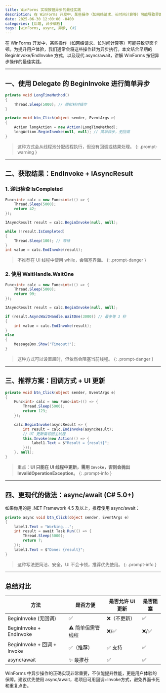 ```yaml
---
title: WinForms 实现按钮异步的最佳实践
description: 在 WinForms 开发中，某些操作（如网络请求、长时间计算等）可能导致界面卡顿。为提升用户体验，我们通常会将这些操作转为异步执行。本文结合早期的 BeginInvoke/EndInvoke 方式，以及现代 async/await，讲解 WinForms 按钮异步操作的最佳实践。
date: 2025-06-30 12:00:00 -0400
categories: [后端, 异步编程]
tags: [winForms, async, 异步, C#]
---
```


在 WinForms 开发中，某些操作（如网络请求、长时间计算等）可能导致界面卡顿。为提升用户体验，我们通常会将这些操作转为异步执行。本文结合早期的 BeginInvoke/EndInvoke 方式，以及现代 async/await，讲解 WinForms 按钮异步操作的最佳实践。

---

## 一、使用 Delegate 的 BeginInvoke 进行简单异步

```csharp
private void LongTimeMethod()
{
    Thread.Sleep(5000); // 模拟耗时操作
}

private void btn_Click(object sender, EventArgs e)
{
    Action longAction = new Action(LongTimeMethod);
    longAction.BeginInvoke(null, null); // 简单异步，无回调
}
```

> 这种方式会从线程池分配线程执行，但没有回调或结果处理。
{: .prompt-warning }

---

## 二、获取结果：EndInvoke + IAsyncResult

### 1. 递归检查 IsCompleted

```csharp
Func<int> calc = new Func<int>(() => {
    Thread.Sleep(5000);
    return 42;
});

IAsyncResult result = calc.BeginInvoke(null, null);

while (!result.IsCompleted)
{
    Thread.Sleep(100); // 等待
}
int value = calc.EndInvoke(result);
```

> 不推荐在 UI 线程中使用 while，会阻塞界面。
{: .prompt-danger }

### 2. 使用 WaitHandle.WaitOne

```csharp
Func<int> calc = new Func<int>(() => {
    Thread.Sleep(5000);
    return 99;
});

IAsyncResult result = calc.BeginInvoke(null, null);

if (result.AsyncWaitHandle.WaitOne(3000)) // 最多等 3 秒
{
    int value = calc.EndInvoke(result);
}
else
{
    MessageBox.Show("Timeout!");
}
```

> 这种方式可以设置超时，但依然会阻塞当前线程。
{: .prompt-danger }

---

## 三、推荐方案：回调方式 + UI 更新

```csharp
private void btn_Click(object sender, EventArgs e)
{
    Func<int> calc = new Func<int>(() => {
        Thread.Sleep(5000);
        return 123;
    });

    calc.BeginInvoke(asyncResult => {
        int result = calc.EndInvoke(asyncResult);
        // UI 更新需切回主线程
        this.Invoke(new Action(() => {
            label1.Text = $"Result = {result}";
        }));
    }, null);
}
```

> 重点：**UI 只能在 UI 线程中更新，需用 `Invoke`，否则会抛出 InvalidOperationException。**
{: .prompt-info }

---

## 四、更现代的做法：async/await (C# 5.0+)

如果你用的是 .NET Framework 4.5 及以上，推荐使用 async/await：

```csharp
private async void btn_Click(object sender, EventArgs e)
{
    label1.Text = "Working...";
    int result = await Task.Run(() => {
        Thread.Sleep(5000);
        return 7;
    });
    label1.Text = $"Done: {result}";
}
```

> 这种写法更简洁、安全，UI 不会卡顿，推荐优先使用。
{: .prompt-info }

---

## 总结对比

| 方法                        | 是否方便         | 是否允许 UI 更新 | 是否阻塞 |
| --------------------------- | ---------------- | ---------------- | -------- |
| BeginInvoke (无回调)        | ✅                | ❌（不更新）      | ✅        |
| BeginInvoke + EndInvoke     | ⚠ 简单但需管线程 | ❌/✅              | ❌/✅      |
| BeginInvoke + 回调 + Invoke | ✅（推荐）        | ✅ 支持           | ✅        |
| async/await                 | ✨ 最推荐         | ✅                | ✅        |


WinForms 中异步操作的正确实现非常重要，不仅能提升性能，更是用户体验的保障。建议优先使用 async/await，老项目可用回调+Invoke方式，避免界面卡死和重复点击。
